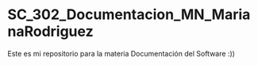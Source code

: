 # SC_302_Documentacion_MN_MarianaRodriguez
 Este es mi repositorio para la materia Documentación del Software :))
